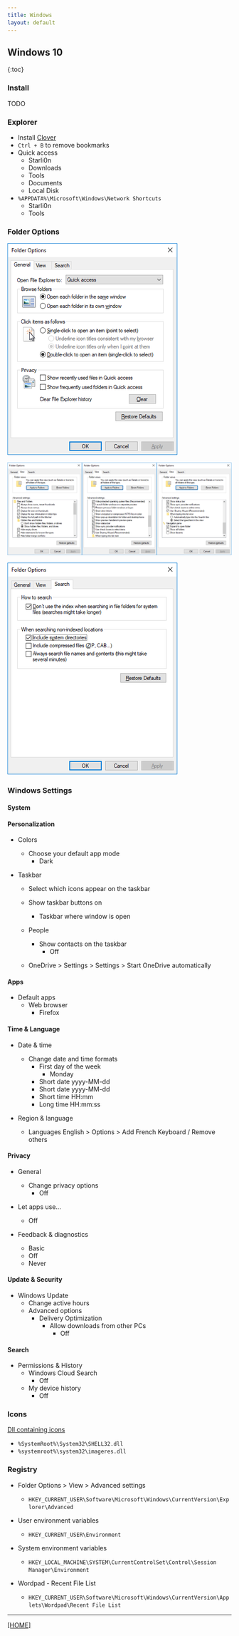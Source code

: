 ```yaml
---
title: Windows
layout: default
---
```


## Windows 10

{:toc}


### Install

TODO


### Explorer

* Install [Clover](http://en.ejie.me)
* `Ctrl + B` to remove bookmarks
* Quick access
	* Starli0n
	* Downloads
	* Tools
	* Documents
	* Local Disk
* `%APPDATA%\Microsoft\Windows\Network Shortcuts`
	* Starli0n
	* Tools


### Folder Options

![FolderOptions-General](FolderOptions-General.bmp)

![FolderOptions-View](FolderOptions-View.bmp)

![FolderOptions-Search](FolderOptions-Search.bmp)


### Windows Settings

#### System

#### Personalization

* Colors
	* Choose your default app mode
		* Dark

* Taskbar
	* Select which icons appear on the taskbar
	* Show taskbar buttons on
		* Taskbar where window is open
	* People
		* Show contacts on the taskbar
			* Off

	* OneDrive > Settings > Settings > Start OneDrive automatically


#### Apps

* Default apps
	* Web browser
		* Firefox


#### Time & Language

* Date & time
	* Change date and time formats
		* First day of the week
			* Monday
		* Short date
			yyyy-MM-dd
		* Short date
			yyyy-MM-dd
		* Short time
			HH:mm
		* Long time
			HH:mm:ss

* Region & language
	* Languages
		English > Options > Add French Keyboard / Remove others


#### Privacy

* General
	* Change privacy options
		* Off

* Let apps use...
	* Off

* Feedback & diagnostics
	* Basic
	* Off
	* Never


#### Update & Security

* Windows Update
	* Change active hours
	* Advanced options
		* Delivery Optimization
			* Allow downloads from other PCs
				* Off


#### Search

* Permissions & History
	* Windows Cloud Search
		* Off
	* My device history
		* Off


### Icons

[Dll containing icons](https://www.digitalcitizen.life/where-find-most-windows-10s-native-icons)
* `%SystemRoot%\System32\SHELL32.dll`
* `%systemroot%\system32\imageres.dll`


### Registry

* Folder Options > View > Advanced settings
	* `HKEY_CURRENT_USER\Software\Microsoft\Windows\CurrentVersion\Explorer\Advanced`

* User environment variables
	* `HKEY_CURRENT_USER\Environment`

* System environment variables
	* `HKEY_LOCAL_MACHINE\SYSTEM\CurrentControlSet\Control\Session Manager\Environment`

* Wordpad - Recent File List
	* `HKEY_CURRENT_USER\Software\Microsoft\Windows\CurrentVersion\Applets\Wordpad\Recent File List`


---

[[HOME]](../index.html)
